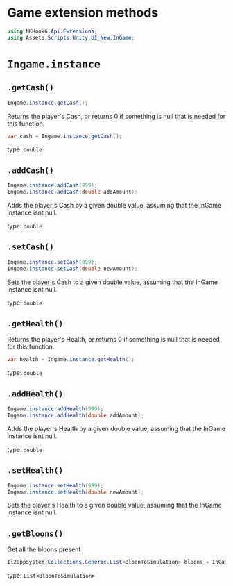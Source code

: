 # Game extension methods

```cs
using NKHook6.Api.Extensions;
using Assets.Scripts.Unity.UI_New.InGame;
```

# `Ingame.instance`

## `.getCash()`

```cs
Ingame.instance.getCash();
```

Returns the player's Cash, or returns 0 if something is null that is needed for this function.

```cs
var cash = Ingame.instance.getCash();
```

type: `double`

## `.addCash()`

```cs
Ingame.instance.addCash(999);
Ingame.instance.addCash(double addAmount);
```

Adds the player's Cash by a given double value, assuming that the InGame instance isnt null.

type: `double`

## `.setCash()`

```cs
Ingame.instance.setCash(999);
Ingame.instance.setCash(double newAmount);
```

Sets the player's Cash to a given double value, assuming that the InGame instance isnt null.

type: `double`

## `.getHealth()`

Returns the player's Health, or returns 0 if something is null that is needed for this function.

```cs
var health = Ingame.instance.getHealth();
```

type: `double`

## `.addHealth()`

```cs
Ingame.instance.addHealth(999);
Ingame.instance.addHealth(double addAmount);
```

Adds the player's Health by a given double value, assuming that the InGame instance isnt null.

type: `double`

## `.setHealth()`

```cs
Ingame.instance.setHealth(999);
Ingame.instance.setHealth(double newAmount);
```

Sets the player's Health to a given double value, assuming that the InGame instance isnt null.

## `.getBloons()`

Get all the bloons present

```cs
Il2CppSystem.Collections.Generic.List<BloonToSimulation> bloons = InGame.instance.getBloons();
```
type: `List<BloonToSimulation>`